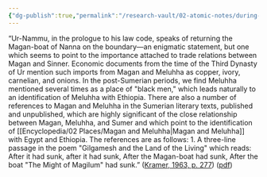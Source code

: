 ```yaml
---
{"dg-publish":true,"permalink":"/research-vault/02-atomic-notes/during-the-third-dynasty-of-ur-magan-and-meluhha-can-possibly-be-identified-as-egypt-and-ethiopia/"}
---
```


“Ur-Nammu, in the prologue to his law code, speaks of returning the Magan-boat of Nanna on the boundary—an enigmatic statement, but one which seems to point to the importance attached to trade relations between Magan and Sinner. Economic documents from the time of the Third Dynasty of Ur mention such imports from Magan and Meluhha as copper, ivory, carnelian, and onions. In the post-Sumerian periods, we find Meluhha mentioned several times as a place of "black men," which leads naturally to an identification of Meluhha with Ethiopia. There are also a number of references to Magan and Meluhha in the Sumerian literary texts, published and unpublished, which are highly significant of the close relationship between Magan, Meluhha, and Sumer and which point to the identification of [[Encyclopedia/02 Places/Magan and Meluhha\|Magan and Meluhha]] with Egypt and Ethiopia. The references are as follows: 1. A three-line passage in the poem "Gilgamesh and the Land of the Living" which reads: After it had sunk, after it had sunk, After the Magan-boat had sunk, After the boat "The Might of Magilum" had sunk.” ([Kramer, 1963, p. 277](zotero://select/library/items/TI24BNVH)) ([pdf](zotero://open-pdf/library/items/EY8R4485?page=277&annotation=F9RNWZ5V))